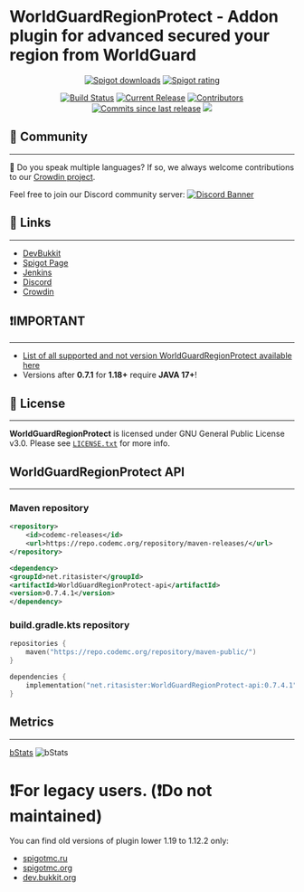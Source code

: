 # WorldGuardRegionProtect - Addon plugin for advanced secured your region from WorldGuard

<p align="center">
<a href="https://www.spigotmc.org/resources/81321/"><img src="https://img.shields.io/spiget/downloads/81321?label=Spigot%20downloads" alt="Spigot downloads"></a>
<a href="https://www.spigotmc.org/resources/81321/"><img src="https://img.shields.io/spiget/rating/81321?label=Spigot%20rating" alt="Spigot rating"></a>
</p>
<p align="center">
<a href="https://ci.codemc.io/job/rsteamcore/job/WorldGuardRegionProtect/"><img src="https://ci.codemc.io/job/rsteamcore/job/WorldGuardRegionProtect/badge/icon" alt="Build Status"></a>
<a href="https://github.com/RSTeamCore/WorldGuardRegionProtect/releases"><img src="https://img.shields.io/github/release/RSTeamCore/WorldGuardRegionProtect.svg" alt="Current Release"></a>
<a href="https://github.com/RSTeamCore/WorldGuardRegionProtect/graphs/contributors"><img src="https://img.shields.io/github/contributors/RitaSister/WorldGuardRegionProtect.svg" alt="Contributors"></a>
<a href="https://github.com/RSTeamCore/WorldGuardRegionProtect/commits/master"><img src="https://img.shields.io/github/commits-since/RitaSister/WorldGuardRegionProtect/latest.svg" alt="Commits since last release"></a>
<a title="Crowdin" target="_blank" href="https://crowdin.com/project/worldguardregionprotect"><img src="https://badges.crowdin.net/worldguardregionprotect/localized.svg"></a>

## 🌈 Community

---
🚩 Do you speak multiple languages? If so, we always welcome contributions to
our [Crowdin project](https://crowdin.com/project/worldguardregionprotect).

Feel free to join our Discord community server:
[![Discord Banner](https://discord.com/api/guilds/918677001479540787/widget.png?style=banner2)](https://discord.com/invite/kvqvA3GTVF)


## 🔗 Links

---
- [DevBukkit](https://dev.bukkit.org/projects/worldguardregionprotect)
- [Spigot Page](https://www.spigotmc.org/resources/81321/)
- [Jenkins](https://ci.codemc.io/job/RSTeamCore/job/WorldGuardRegionProtect/)
- [Discord](https://discord.com/invite/kvqvA3GTVF)
- [Crowdin](https://crowdin.com/project/worldguardregionprotect)

## ❗IMPORTANT

---
- [List of all supported and not version WorldGuardRegionProtect available here](https://github.com/RSTeamCore/WorldGuardRegionProtect/blob/dev/SECURITY.md)
- Versions after **0.7.1** for **1.18+** require **JAVA 17+**!

## 📜 License

---
**WorldGuardRegionProtect** is licensed under GNU General Public License v3.0. 
Please see [`LICENSE.txt`](https://github.com/RSTeamCore/WorldGuardRegionProtect/blob/dev/LICENSE.txt) for more info.

## WorldGuardRegionProtect API

---
### Maven repository

```xml
<repository>
    <id>codemc-releases</id>
    <url>https://repo.codemc.org/repository/maven-releases/</url>
</repository>
```

```xml
<dependency>
<groupId>net.ritasister</groupId>
<artifactId>WorldGuardRegionProtect-api</artifactId>
<version>0.7.4.1</version>
</dependency>
```

### build.gradle.kts repository

```kotlin
repositories {
    maven("https://repo.codemc.org/repository/maven-public/")
}

dependencies {
    implementation("net.ritasister:WorldGuardRegionProtect-api:0.7.4.1")
}
```

## Metrics

---
[bStats](https://bstats.org/plugin/bukkit/WorldGuardRegionProtect/12975)
<img alt="bStats" src="https://bstats.org/signatures/bukkit/WorldGuardRegionProtect.svg"/>

# ❗For legacy users. (❗Do not maintained)

You can find old versions of plugin lower 1.19 to 1.12.2 only:

- [spigotmc.ru](https://spigotmc.ru/resources/518/)
- [spigotmc.org](https://www.spigotmc.org/resources/81333/)
- [dev.bukkit.org](https://dev.bukkit.org/projects/worldguardregionprotect/files)
